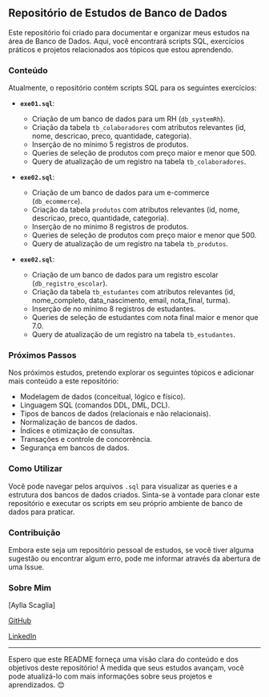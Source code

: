 ## Repositório de Estudos de Banco de Dados

Este repositório foi criado para documentar e organizar meus estudos na área de Banco de Dados. Aqui, você encontrará scripts SQL, exercícios práticos e projetos relacionados aos tópicos que estou aprendendo.

### Conteúdo

Atualmente, o repositório contém scripts SQL para os seguintes exercícios:
* **`exe01.sql`**:
    * Criação de um banco de dados para um RH (`db_systemRh`).
    * Criação da tabela `tb_colaboradores` com atributos relevantes (id, nome, descricao, preco, quantidade, categoria).
    * Inserção de no mínimo 5 registros de produtos.
    * Queries de seleção de produtos com preço maior e menor que 500.
    * Query de atualização de um registro na tabela `tb_colaboradores`.

* **`exe02.sql`**:
    * Criação de um banco de dados para um e-commerce (`db_ecommerce`).
    * Criação da tabela `produtos` com atributos relevantes (id, nome, descricao, preco, quantidade, categoria).
    * Inserção de no mínimo 8 registros de produtos.
    * Queries de seleção de produtos com preço maior e menor que 500.
    * Query de atualização de um registro na tabela `tb_produtos`.

* **`exe02.sql`**:
    * Criação de um banco de dados para um registro escolar (`db_registro_escolar`).
    * Criação da tabela `tb_estudantes` com atributos relevantes (id, nome\_completo, data\_nascimento, email, nota\_final, turma).
    * Inserção de no mínimo 8 registros de estudantes.
    * Queries de seleção de estudantes com nota final maior e menor que 7.0.
    * Query de atualização de um registro na tabela `tb_estudantes`.

### Próximos Passos

Nos próximos estudos, pretendo explorar os seguintes tópicos e adicionar mais conteúdo a este repositório:

* Modelagem de dados (conceitual, lógico e físico).
* Linguagem SQL (comandos DDL, DML, DCL).
* Tipos de bancos de dados (relacionais e não relacionais).
* Normalização de bancos de dados.
* Índices e otimização de consultas.
* Transações e controle de concorrência.
* Segurança em bancos de dados.

### Como Utilizar

Você pode navegar pelos arquivos `.sql` para visualizar as queries e a estrutura dos bancos de dados criados. Sinta-se à vontade para clonar este repositório e executar os scripts em seu próprio ambiente de banco de dados para praticar.

### Contribuição

Embora este seja um repositório pessoal de estudos, se você tiver alguma sugestão ou encontrar algum erro, pode me informar através da abertura de uma Issue.

### Sobre Mim

[Aylla Scaglia]

[GitHub](https://github.com/scaglia-aylla1)

[LinkedIn](https://www.linkedin.com/in/aylla-scaglia)

---

Espero que este README forneça uma visão clara do conteúdo e dos objetivos deste repositório! À medida que seus estudos avançam, você pode atualizá-lo com mais informações sobre seus projetos e aprendizados. 😊
